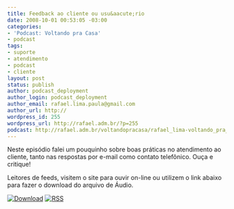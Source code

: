 ```yaml
---
title: Feedback ao cliente ou usu&aacute;rio
date: 2008-10-01 00:53:05 -03:00
categories:
- 'Podcast: Voltando pra Casa'
- podcast
tags:
- suporte
- atendimento
- podcast
- cliente
layout: post
status: publish
author: podcast_deployment
author_login: podcast_deployment
author_email: rafael.lima.paula@gmail.com
author_url: http://
wordpress_id: 255
wordpress_url: http://rafael.adm.br/?p=255
podcast: http://rafael.adm.br/voltandopracasa/rafael_lima-voltando_pra_casa-0022.mp3
---
```


Neste epis&oacute;dio falei um pouquinho sobre boas pr&aacute;ticas no atendimento ao cliente, tanto nas respostas por e-mail como contato telef&ocirc;nico. Ou&ccedil;a e critique!

Leitores de feeds, visitem o site para ouvir on-line ou utilizem o link abaixo para fazer o download do arquivo de &Aacute;udio.

<a class="noborder" href="http://rafael.adm.br/voltandopracasa/rafael_lima-voltando_pra_casa-0022.mp3" title="Download"><img src="http://rafael.adm.br/wp-content/themes/rafael_lima-rockinblue/images/download_green.gif" border="0" alt="Download" /></a> <a class="noborder" href="http://feeds.feedburner.com/rafael_lima_podcast" title="RSS"><img src="http://rafael.adm.br/wp-content/themes/rafael_lima-rockinblue/images/icn-feed-16x16.png" border="0" alt="RSS" /></a>

